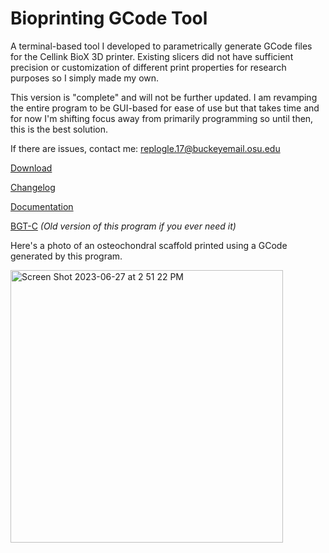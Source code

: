 # Bioprinting GCode Tool

A terminal-based tool I developed to parametrically generate GCode files for the Cellink BioX 3D printer. 
Existing slicers did not have sufficient precision or customization of different print properties for research
purposes so I simply made my own. 

This version is "complete" and will not be further updated. I am revamping the entire program to be GUI-based for ease of use but
that takes time and for now I'm shifting focus away from primarily programming so until then, this is the best solution. 

If there are issues, contact me: replogle.17@buckeyemail.osu.edu

[Download]()

[Changelog](https://github.com/cjreplogle/BGT/blob/main/changelog.md)

[Documentation](https://github.com/cjreplogle/BGT/blob/main/help.md)

[BGT-C](https://github.com/cjreplogle/BGT-C/tree/main) *(Old version of this program if you ever need it)*


Here's a photo of an osteochondral scaffold printed using a GCode generated by this program.

<img width="436" alt="Screen Shot 2023-06-27 at 2 51 22 PM" src="https://github.com/cjreplogle/WLBGT/assets/55760419/94401256-36cc-4952-ad03-4579e6501160">
